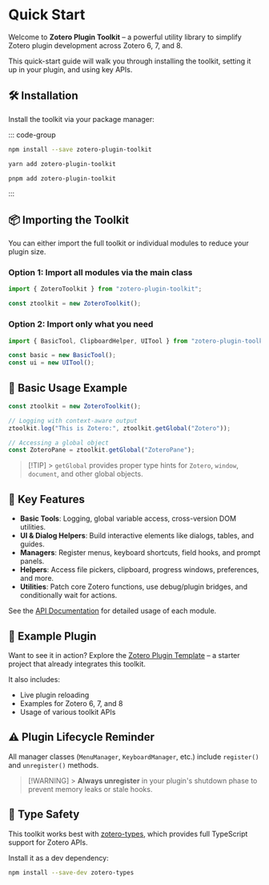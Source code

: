 # Quick Start

Welcome to **Zotero Plugin Toolkit** – a powerful utility library to simplify Zotero plugin development across Zotero 6, 7, and 8.

This quick-start guide will walk you through installing the toolkit, setting it up in your plugin, and using key APIs.

## 🛠️ Installation

Install the toolkit via your package manager:

::: code-group

```bash [npm]
npm install --save zotero-plugin-toolkit
```

```bash [yarn]
yarn add zotero-plugin-toolkit
```

```bash [pnpm]
pnpm add zotero-plugin-toolkit
```

:::

## 📦 Importing the Toolkit

You can either import the full toolkit or individual modules to reduce your plugin size.

### Option 1: Import all modules via the main class

```ts
import { ZoteroToolkit } from "zotero-plugin-toolkit";

const ztoolkit = new ZoteroToolkit();
```

### Option 2: Import only what you need <Badge text="Recommended" type="tip" />

```ts
import { BasicTool, ClipboardHelper, UITool } from "zotero-plugin-toolkit";

const basic = new BasicTool();
const ui = new UITool();
```

## 🚀 Basic Usage Example

```ts
const ztoolkit = new ZoteroToolkit();

// Logging with context-aware output
ztoolkit.log("This is Zotero:", ztoolkit.getGlobal("Zotero"));

// Accessing a global object
const ZoteroPane = ztoolkit.getGlobal("ZoteroPane");
```

> [!TIP] > `getGlobal` provides proper type hints for `Zotero`, `window`, `document`, and other global objects.

## 🧩 Key Features

- **Basic Tools**: Logging, global variable access, cross-version DOM utilities.
- **UI & Dialog Helpers**: Build interactive elements like dialogs, tables, and guides.
- **Managers**: Register menus, keyboard shortcuts, field hooks, and prompt panels.
- **Helpers**: Access file pickers, clipboard, progress windows, preferences, and more.
- **Utilities**: Patch core Zotero functions, use debug/plugin bridges, and conditionally wait for actions.

See the [API Documentation](./reference/index.md) for detailed usage of each module.

## 🧪 Example Plugin

Want to see it in action? Explore the [Zotero Plugin Template](https://github.com/windingwind/zotero-plugin-template/) – a starter project that already integrates this toolkit.

It also includes:

- Live plugin reloading
- Examples for Zotero 6, 7, and 8
- Usage of various toolkit APIs

## ⚠️ Plugin Lifecycle Reminder

All manager classes (`MenuManager`, `KeyboardManager`, etc.) include `register()` and `unregister()` methods.

> [!WARNING] > **Always unregister** in your plugin's shutdown phase to prevent memory leaks or stale hooks.

## 🧩 Type Safety

This toolkit works best with [zotero-types](https://github.com/windingwind/zotero-types), which provides full TypeScript support for Zotero APIs.

Install it as a dev dependency:

```bash
npm install --save-dev zotero-types
```
